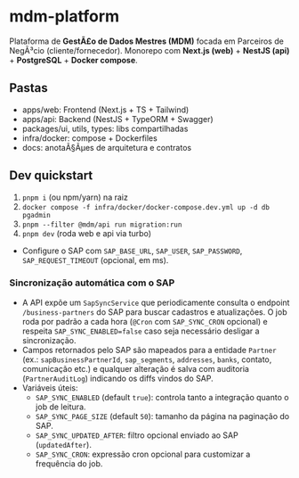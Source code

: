 # mdm-platform

Plataforma de **GestÃ£o de Dados Mestres (MDM)** focada em Parceiros de NegÃ³cio (cliente/fornecedor).
Monorepo com **Next.js (web)** + **NestJS (api)** + **PostgreSQL** + **Docker compose**.

## Pastas
- apps/web: Frontend (Next.js + TS + Tailwind)
- apps/api: Backend (NestJS + TypeORM + Swagger)
- packages/ui, utils, types: libs compartilhadas
- infra/docker: compose + Dockerfiles
- docs: anotaÃ§Ãµes de arquitetura e contratos

## Dev quickstart
1. `pnpm i` (ou npm/yarn) na raiz
2. `docker compose -f infra/docker/docker-compose.dev.yml up -d db pgadmin`
3. `pnpm --filter @mdm/api run migration:run`
4. `pnpm dev` (roda web e api via turbo)

- Configure o SAP com `SAP_BASE_URL`, `SAP_USER`, `SAP_PASSWORD`, `SAP_REQUEST_TIMEOUT` (opcional, em ms).

### Sincronização automática com o SAP

- A API expõe um `SapSyncService` que periodicamente consulta o endpoint `/business-partners` do SAP para buscar cadastros e atualizações. O job roda por padrão a cada hora (`@Cron` com `SAP_SYNC_CRON` opcional) e respeita `SAP_SYNC_ENABLED=false` caso seja necessário desligar a sincronização.
- Campos retornados pelo SAP são mapeados para a entidade `Partner` (ex.: `sapBusinessPartnerId`, `sap_segments`, `addresses`, `banks`, contato, comunicação etc.) e qualquer alteração é salva com auditoria (`PartnerAuditLog`) indicando os diffs vindos do SAP.
- Variáveis úteis:
  - `SAP_SYNC_ENABLED` (default `true`): controla tanto a integração quanto o job de leitura.
  - `SAP_SYNC_PAGE_SIZE` (default `50`): tamanho da página na paginação do SAP.
  - `SAP_SYNC_UPDATED_AFTER`: filtro opcional enviado ao SAP (`updatedAfter`).
  - `SAP_SYNC_CRON`: expressão cron opcional para customizar a frequência do job.
